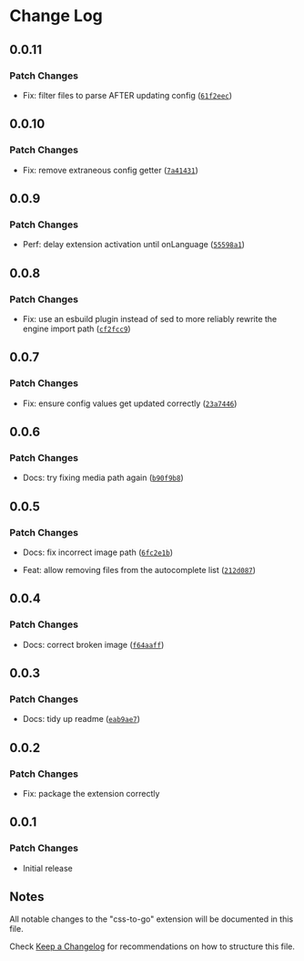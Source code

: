 # Change Log

## 0.0.11

### Patch Changes

- Fix: filter files to parse AFTER updating config ([`61f2eec`](https://github.com/martypenner/css-to-go/commit/61f2eec855749d5c2f5a4abb77cc924c9ed94b3c))

## 0.0.10

### Patch Changes

- Fix: remove extraneous config getter ([`7a41431`](https://github.com/martypenner/css-to-go/commit/7a4143118ce1e70cb03cc2759698230c2bf4aa62))

## 0.0.9

### Patch Changes

- Perf: delay extension activation until onLanguage ([`55598a1`](https://github.com/martypenner/css-to-go/commit/55598a132eb696220d951eddf727cdefa95ab907))

## 0.0.8

### Patch Changes

- Fix: use an esbuild plugin instead of sed to more reliably rewrite the engine import path ([`cf2fcc9`](https://github.com/martypenner/css-to-go/commit/cf2fcc952a3c5e21e40ea12b33dbaa3a652da5c0))

## 0.0.7

### Patch Changes

- Fix: ensure config values get updated correctly ([`23a7446`](https://github.com/martypenner/css-to-go/commit/23a744693e4ea4292d5e99ab13a84110f050f014))

## 0.0.6

### Patch Changes

- Docs: try fixing media path again ([`b90f9b8`](https://github.com/martypenner/css-to-go/commit/b90f9b81260a257830195639d0486b5ed477cefe))

## 0.0.5

### Patch Changes

- Docs: fix incorrect image path ([`6fc2e1b`](https://github.com/martypenner/css-to-go/commit/6fc2e1bd55b7eb47c7c7028183b0d7a43a93e3f4))

- Feat: allow removing files from the autocomplete list ([`212d087`](https://github.com/martypenner/css-to-go/commit/212d087c20443818cd9819f61f86df1a1878b658))

## 0.0.4

### Patch Changes

- Docs: correct broken image ([`f64aaff`](https://github.com/martypenner/css-to-go/commit/f64aaffc9d6e2640902dc3122ec21d5ab77874c3))

## 0.0.3

### Patch Changes

- Docs: tidy up readme ([`eab9ae7`](https://github.com/martypenner/css-to-go/commit/eab9ae70ee7cd9afbe1f61cec98522716b1e4553))

## 0.0.2

### Patch Changes

- Fix: package the extension correctly

## 0.0.1

### Patch Changes

- Initial release

## Notes

All notable changes to the "css-to-go" extension will be documented in this file.

Check [Keep a Changelog](http://keepachangelog.com/) for recommendations on how to structure this file.
